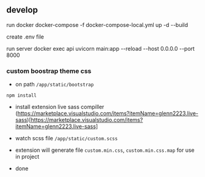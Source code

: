 ## develop
run docker
docker-compose -f docker-compose-local.yml up -d --build

create .env file

run server
docker exec api uvicorn main:app --reload --host 0.0.0.0 --port 8000

### custom boostrap theme css
- on path ```/app/static/bootstrap```
```
npm install 
```

- install extension
live sass compiller  
(https://marketplace.visualstudio.com/items?itemName=glenn2223.live-sass)[https://marketplace.visualstudio.com/items?itemName=glenn2223.live-sass]

- watch scss file ```/app/static/custom.scss```

- extension will generate file ```custom.min.css```, ```custom.min.css.map``` for use in project
- done